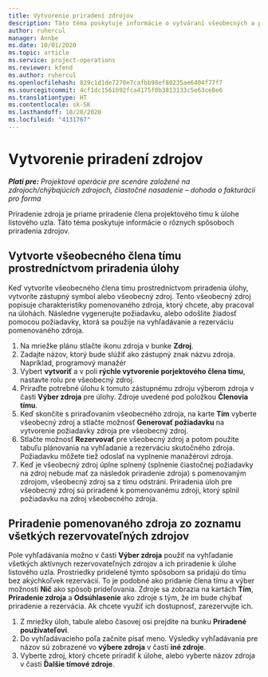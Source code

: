 ```yaml
---
title: Vytvorenie priradení zdrojov
description: Táto téma poskytuje informácie o vytváraní všeobecných a pomenovaných priradení zdrojov.
author: ruhercul
manager: Annbe
ms.date: 10/01/2020
ms.topic: article
ms.service: project-operations
ms.reviewer: kfend
ms.author: ruhercul
ms.openlocfilehash: 829c1d1de7270e7cafbb98ef80235ae6404f77f7
ms.sourcegitcommit: 4cf1dc1561b92fca4175f0b3813133c5e63ce8e6
ms.translationtype: HT
ms.contentlocale: sk-SK
ms.lasthandoff: 10/28/2020
ms.locfileid: "4131767"
---
```

# <a name="create-resource-assignments"></a>Vytvorenie priradení zdrojov

_**Platí pre:** Projektové operácie pre scenáre založené na zdrojoch/chýbajúcich zdrojoch, čiastočné nasadenie – dohoda o fakturácii pro forma_


Priradenie zdroja je priame priradenie člena projektového tímu k úlohe listového uzla. Táto téma poskytuje informácie o rôznych spôsoboch priradenia zdrojov.

## <a name="create-a-generic-team-member-through-task-assignment"></a>Vytvorte všeobecného člena tímu prostredníctvom priradenia úlohy


Keď vytvoríte všeobecného člena tímu prostredníctvom priradenia úlohy, vytvoríte zástupný symbol alebo všeobecný zdroj. Tento všeobecný zdroj popisuje charakteristiky pomenovaného zdroja, ktorý chcete, aby pracoval na úlohách. Následne vygenerujte požiadavku, alebo odošlite žiadosť pomocou požiadavky, ktorá sa použije na vyhľadávanie a rezerváciu pomenovaného zdroja.

1. Na mriežke plánu stlačte ikonu zdroja v bunke **Zdroj**.
2. Zadajte názov, ktorý bude slúžiť ako zástupný znak názvu zdroja. Napríklad, programový manažér
3. Vybert **vytvoriť** a v poli **rýchle vytvorenie porjektového člena tímu**, nastavte rolu pre všeobecný zdroj.
4. Priraďte potrebné úlohu k tomuto zástupnému zdroju výberom zdroja v časti **Výber zdroja** pre úlohy. Zdroje uvedené pod položkou **Členovia tímu**.
5. Keď skončíte s priraďovaním všeobecného zdroja, na karte **Tím** vyberte všeobecný zdroj a stlačte možnosť **Generovať požiadavku** na vytvorenie požiadavky zdroja pre všeobecný zdroj.
6. Stlačte možnosť **Rezervovať** pre všeobecný zdroj a potom použite tabuľu plánovania na vyhľadanie a rezerváciu skutočného zdroja. Požiadavku môžete tiež odoslať na vyplnenie manažérovi zdroja.
7. Keď je všeobecný zdroj úplne splnený (splnenie čiastočnej požiadavky na zdroj nebude mať za následok priradenie zdroja) s pomenovaným zdrojom, všeobecný zdroj sa z tímu odstráni. Priradenia úloh pre všeobecný zdroj sú priradené k pomenovanému zdroji, ktorý splnil požiadavku na zdroj všeobecného zdroja.

## <a name="assign-a-named-resource-from-the-list-of-all-bookable-resources"></a>Priradenie pomenovaného zdroja zo zoznamu všetkých rezervovateľných zdrojov

Pole vyhľadávania možno v časti **Výber zdroja** použiť na vyhľadanie všetkých aktívnych rezervovateľných zdrojov a ich priradenie k úlohe listového uzla. Prostriedky pridelené týmto spôsobom sa pridajú do tímu bez akýchkoľvek rezervácií. To je podobné ako pridanie člena tímu a výber možnosti **Nič** ako spôsob prideľovania. Zdroje sa zobrazia na kartách **Tím**, **Priradenie zdroja** a **Odsúhlasenie** ako zdroje s tým, že im bude chýbať priradenie a rezervácia. Ak chcete využiť ich dostupnosť, zarezervujte ich.

1. Z mriežky úloh, tabule alebo časovej osi prejdite na bunku **Priradené používateľovi**.
2. Do vyhľadávacieho poľa začnite písať meno. Výsledky vyhľadávania pre názov sú zobrazené vo **výbere zdroja** v časti **iné zdroje**.
3. Vyberte zdroj, ktorý chcete priradiť k úlohe, alebo vyberte názov zdroja v časti **Ďalšie tímové zdroje**.
